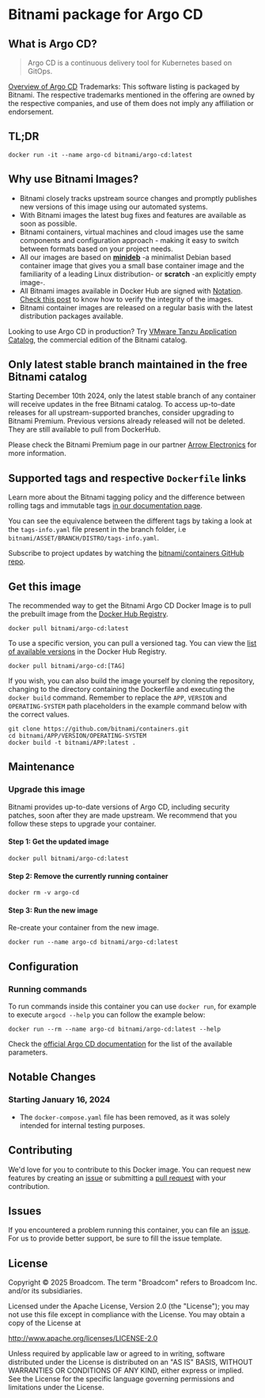 # Bitnami package for Argo CD

## What is Argo CD?

> Argo CD is a continuous delivery tool for Kubernetes based on GitOps.

[Overview of Argo CD](https://argoproj.github.io/cd)
Trademarks: This software listing is packaged by Bitnami. The respective trademarks mentioned in the offering are owned by the respective companies, and use of them does not imply any affiliation or endorsement.

## TL;DR

```console
docker run -it --name argo-cd bitnami/argo-cd:latest
```

## Why use Bitnami Images?

* Bitnami closely tracks upstream source changes and promptly publishes new versions of this image using our automated systems.
* With Bitnami images the latest bug fixes and features are available as soon as possible.
* Bitnami containers, virtual machines and cloud images use the same components and configuration approach - making it easy to switch between formats based on your project needs.
* All our images are based on [**minideb**](https://github.com/bitnami/minideb) -a minimalist Debian based container image that gives you a small base container image and the familiarity of a leading Linux distribution- or **scratch** -an explicitly empty image-.
* All Bitnami images available in Docker Hub are signed with [Notation](https://notaryproject.dev/). [Check this post](https://blog.bitnami.com/2024/03/bitnami-packaged-containers-and-helm.html) to know how to verify the integrity of the images.
* Bitnami container images are released on a regular basis with the latest distribution packages available.

Looking to use Argo CD in production? Try [VMware Tanzu Application Catalog](https://bitnami.com/enterprise), the commercial edition of the Bitnami catalog.

## Only latest stable branch maintained in the free Bitnami catalog

Starting December 10th 2024, only the latest stable branch of any container will receive updates in the free Bitnami catalog. To access up-to-date releases for all upstream-supported branches, consider upgrading to Bitnami Premium. Previous versions already released will not be deleted. They are still available to pull from DockerHub.

Please check the Bitnami Premium page in our partner [Arrow Electronics](https://www.arrow.com/globalecs/na/vendors/bitnami?utm_source=GitHub&utm_medium=containers) for more information.

## Supported tags and respective `Dockerfile` links

Learn more about the Bitnami tagging policy and the difference between rolling tags and immutable tags [in our documentation page](https://techdocs.broadcom.com/us/en/vmware-tanzu/application-catalog/tanzu-application-catalog/services/tac-doc/apps-tutorials-understand-rolling-tags-containers-index.html).

You can see the equivalence between the different tags by taking a look at the `tags-info.yaml` file present in the branch folder, i.e `bitnami/ASSET/BRANCH/DISTRO/tags-info.yaml`.

Subscribe to project updates by watching the [bitnami/containers GitHub repo](https://github.com/bitnami/containers).

## Get this image

The recommended way to get the Bitnami Argo CD Docker Image is to pull the prebuilt image from the [Docker Hub Registry](https://hub.docker.com/r/bitnami/argo-cd).

```console
docker pull bitnami/argo-cd:latest
```

To use a specific version, you can pull a versioned tag. You can view the [list of available versions](https://hub.docker.com/r/bitnami/argo-cd/tags/) in the Docker Hub Registry.

```console
docker pull bitnami/argo-cd:[TAG]
```

If you wish, you can also build the image yourself by cloning the repository, changing to the directory containing the Dockerfile and executing the `docker build` command. Remember to replace the `APP`, `VERSION` and `OPERATING-SYSTEM` path placeholders in the example command below with the correct values.

```console
git clone https://github.com/bitnami/containers.git
cd bitnami/APP/VERSION/OPERATING-SYSTEM
docker build -t bitnami/APP:latest .
```

## Maintenance

### Upgrade this image

Bitnami provides up-to-date versions of Argo CD, including security patches, soon after they are made upstream. We recommend that you follow these steps to upgrade your container.

#### Step 1: Get the updated image

```console
docker pull bitnami/argo-cd:latest
```

#### Step 2: Remove the currently running container

```console
docker rm -v argo-cd
```

#### Step 3: Run the new image

Re-create your container from the new image.

```console
docker run --name argo-cd bitnami/argo-cd:latest
```

## Configuration

### Running commands

To run commands inside this container you can use `docker run`, for example to execute `argocd --help` you can follow the example below:

```console
docker run --rm --name argo-cd bitnami/argo-cd:latest --help
```

Check the [official Argo CD documentation](https://argo-cd.readthedocs.io/en/stable/operator-manual/server-commands/argocd-server/) for the list of the available parameters.

## Notable Changes

### Starting January 16, 2024

* The `docker-compose.yaml` file has been removed, as it was solely intended for internal testing purposes.

## Contributing

We'd love for you to contribute to this Docker image. You can request new features by creating an [issue](https://github.com/bitnami/containers/issues) or submitting a [pull request](https://github.com/bitnami/containers/pulls) with your contribution.

## Issues

If you encountered a problem running this container, you can file an [issue](https://github.com/bitnami/containers/issues/new/choose). For us to provide better support, be sure to fill the issue template.

## License

Copyright &copy; 2025 Broadcom. The term "Broadcom" refers to Broadcom Inc. and/or its subsidiaries.

Licensed under the Apache License, Version 2.0 (the "License");
you may not use this file except in compliance with the License.
You may obtain a copy of the License at

<http://www.apache.org/licenses/LICENSE-2.0>

Unless required by applicable law or agreed to in writing, software
distributed under the License is distributed on an "AS IS" BASIS,
WITHOUT WARRANTIES OR CONDITIONS OF ANY KIND, either express or implied.
See the License for the specific language governing permissions and
limitations under the License.
